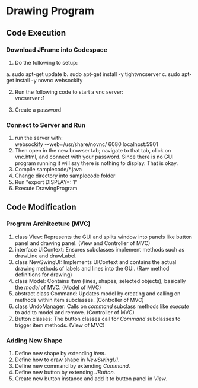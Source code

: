 # Drawing Program
## Code Execution
### Download JFrame into Codespace
1. Do the following to setup:

a. sudo apt-get update
b. sudo apt-get install -y tightvncserver
c. sudo apt-get install -y novnc websockify

2. Run the following code to start a vnc server: \
vncserver :1

3. Create a password

### Connect to Server and Run
1. run the server with: \
websockify --web=/usr/share/novnc/ 6080 localhost:5901
2. Then open in the new browser tab; navigate to that tab, click on vnc.html, and connect with your password. Since there is no GUI program running it will say there is nothing to display. That is okay.
3. Compile samplecode/*.java
4. Change directory into samplecode folder
5. Run "export DISPLAY=: 1"
6. Execute DrawingProgram

## Code Modification
### Program Architecture (MVC)
1. class View: Represents the GUI and splits window into panels like button panel and drawing panel. (View and Controller of MVC)
2. interface UIContext: Ensures subclasses implement methods such as drawLine and drawLabel. 
3. class NewSwingUI: Implements UIContext and contains the actual drawing methods of labels and lines into the GUI. (Raw method definitions for drawing)
4. class Model: Contains *item* (lines, shapes, selected objects), basically the *model* of MVC. (Model of MVC)
5. abstract class Command: Updates model by creating and calling on methods within item subclasses. (Controller of MVC)
6. class UndoManager: Calls on *command* subclass methods like *execute* to add to model and remove. (Controller of MVC)
7. Button classes: The button classes call for *Command* subclasses to trigger item methods. (View of MVC)

### Adding New Shape
1. Define new shape by extending *item*.
2. Define how to draw shape in *NewSwingUI*.
3. Define new command by extending *Command*.
4. Define new button by extending *JButton*.
5. Create new button instance and add it to button panel in *View*.
